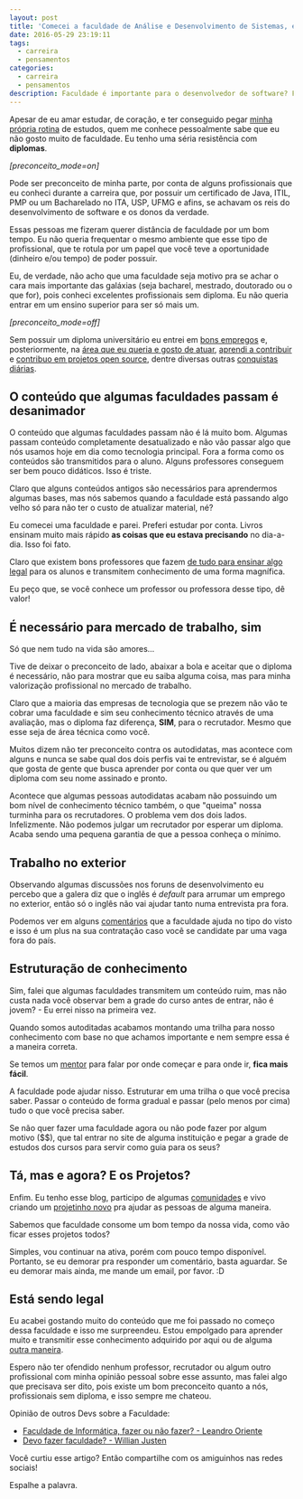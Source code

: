 ```yaml
---
layout: post
title: 'Comecei a faculdade de Análise e Desenvolvimento de Sistemas, e agora José?'
date: 2016-05-29 23:19:11
tags:
  - carreira
  - pensamentos
categories:
  - carreira
  - pensamentos
description: Faculdade é importante para o desenvolvedor de software? Faculdade faz diferença no mercado de trabalho? Fazer ou não fazer faculdade?
---
```

Apesar de eu amar estudar, de coração, e ter conseguido pegar [minha própria rotina](/posts/como-alcancar-objetivos-rapidamente-nos-estudos/) de estudos, quem me conhece pessoalmente sabe que eu não gosto muito de faculdade. Eu tenho uma séria resistência com **diplomas**. 

*[preconceito_mode=on]*

Pode ser preconceito de minha parte, por conta de alguns profissionais que eu conheci durante a carreira que, por possuir um certificado de Java, ITIL, PMP ou um Bacharelado no ITA, USP, UFMG e afins, se achavam os reis do desenvolvimento de software e os donos da verdade.

Essas pessoas me fizeram querer distância de faculdade por um bom tempo. Eu não queria frequentar o mesmo ambiente que esse tipo de profissional, que te rotula por um papel que você teve a oportunidade (dinheiro e/ou tempo) de poder possuir.

Eu, de verdade, não acho que uma faculdade seja motivo pra se achar o cara mais importante das galáxias (seja bacharel, mestrado, doutorado ou o que for), pois conheci excelentes profissionais sem diploma. Eu não queria entrar em um ensino superior para ser só mais um. 

*[preconceito_mode=off]*

Sem possuir um diploma universitário eu entrei em [bons empregos](https://www.linkedin.com/in/william-oliveira) e, posteriormente, na [área que eu queria e gosto de atuar](/posts/um-ano-como-desenvolvedor-front-end/), [aprendi a contribuir](/posts/contribuindo-para-projetos-open-source-no-github-mesmo-sendo-iniciante/) e [contribuo em projetos open source](https://github.com/woliveiras), dentre diversas outras [conquistas diárias](/categoria/retrospectiva).

## O conteúdo que algumas faculdades passam é desanimador

O conteúdo que algumas faculdades passam não é lá muito bom. Algumas passam conteúdo completamente desatualizado e não vão passar algo que nós usamos hoje em dia como tecnologia principal. Fora a forma como os conteúdos são transmitidos para o aluno. Alguns professores conseguem ser bem pouco didáticos. Isso é triste.

Claro que alguns conteúdos antigos são necessários para aprendermos algumas bases, mas nós sabemos quando a faculdade está passando algo velho só para não ter o custo de atualizar material, né?

Eu comecei uma faculdade e parei. Preferi estudar por conta. Livros ensinam muito mais rápido **as coisas que eu estava precisando** no dia-a-dia. Isso foi fato.

Claro que existem bons professores que fazem [de tudo para ensinar algo legal](https://www.youtube.com/channel/UCripRddD4BnaMcU833ExuwA) para os alunos e transmitem conhecimento de uma forma magnífica.

Eu peço que, se você conhece um professor ou professora desse tipo, dê valor!

## É necessário para mercado de trabalho, sim

Só que nem tudo na vida são amores...

Tive de deixar o preconceito de lado, abaixar a bola e aceitar que o diploma é necessário, não para mostrar que eu saiba alguma coisa, mas para minha valorização profissional no mercado de trabalho.

Claro que a maioria das empresas de tecnologia que se prezem não vão te cobrar uma faculdade e sim seu conhecimento técnico através de uma avaliação, mas o diploma faz diferença, **SIM**, para o recrutador. Mesmo que esse seja de área técnica como você.

Muitos dizem não ter preconceito contra os autodidatas, mas acontece com alguns e nunca se sabe qual dos dois perfis vai te entrevistar, se é alguém que gosta de gente que busca aprender por conta ou que quer ver um diploma com seu nome assinado e pronto.

Acontece que algumas pessoas autodidatas acabam não possuindo um bom nível de conhecimento técnico também, o que "queima" nossa turminha para os recrutadores. O problema vem dos dois lados. Infelizmente. Não podemos julgar um recrutador por esperar um diploma. Acaba sendo uma pequena garantia de que a pessoa conheça o mínimo.

## Trabalho no exterior

Observando algumas discussões nos foruns de desenvolvimento eu percebo que a galera diz que o inglês é *default* para arrumar um emprego no exterior, então só o inglês não vai ajudar tanto numa entrevista pra fora.

Podemos ver em alguns  [comentários](https://github.com/frontendbr/forum/issues/56) que a faculdade ajuda no tipo do visto e isso é um plus na sua contratação caso você se candidate par uma vaga fora do país.

## Estruturação de conhecimento

Sim, falei que algumas faculdades transmitem um conteúdo ruim, mas não custa nada você observar bem a grade do curso antes de entrar, não é jovem? - Eu errei nisso na primeira vez.

Quando somos autoditadas acabamos montando uma trilha para nosso conhecimento com base no que achamos importante e nem sempre essa é a maneira correta.

Se temos um [mentor](https://github.com/training-center/mentoria) para falar por onde começar e para onde ir, **fica mais fácil**.

A faculdade pode ajudar nisso. Estruturar em uma trilha o que você precisa saber. Passar o conteúdo de forma gradual e passar (pelo menos por cima) tudo o que você precisa saber.

Se não quer fazer uma faculdade agora ou não pode fazer por algum motivo ($$), que tal entrar no site de alguma instituição e pegar a grade de estudos dos cursos para servir como guia para os seus?

## Tá, mas e agora? E os Projetos?

Enfim. Eu tenho esse blog, participo de algumas [comunidades](https://github.com/training-center/mentoria) e vivo criando um [projetinho novo](https://github.com/woliveiras/__s) pra ajudar as pessoas de alguma maneira.

Sabemos que faculdade consome um bom tempo da nossa vida, como vão ficar esses projetos todos?

Simples, vou continuar na ativa, porém com pouco tempo disponível. Portanto, se eu demorar pra responder um comentário, basta aguardar. Se eu demorar mais ainda, me mande um email, por favor. :D

## Está sendo legal

Eu acabei gostando muito do conteúdo que me foi passado no começo dessa faculdade e isso me surpreendeu. Estou empolgado para aprender muito e transmitir esse conhecimento adquirido por aqui ou de alguma [outra maneira](https://github.com/).

Espero não ter ofendido nenhum professor, recrutador ou algum outro profissional com minha opinião pessoal sobre esse assunto, mas falei algo que precisava ser dito, pois existe um bom preconceito quanto a nós, profissionais sem diploma, e isso sempre me chateou.

Opinião de outros Devs sobre a Faculdade:

- [Faculdade de Informática, fazer ou não fazer? - Leandro Oriente](https://leandrooriente.com/faculdade-de-informatica-fazer-ou-nao-fazer/)
- [Devo fazer faculdade? - Willian Justen](https://willianjusten.com.br/devo-fazer-faculdade/)

Você curtiu esse artigo? Então compartilhe com os amiguinhos nas redes sociais!

Espalhe a palavra.
